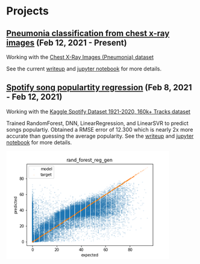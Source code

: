 # Projects
## [Pneumonia classification from chest x-ray images](pneumonia_xray_image) (Feb 12, 2021 - Present)
Working with the [Chest X-Ray Images (Pneumonia) dataset](https://www.kaggle.com/paultimothymooney/chest-xray-pneumonia)

See the current [writeup](pneumonia_xray_image/README.md) and [jupyter notebook](pneumonia_xray_image/pneumonia_data_exp_and_model_training.ipynb) for more details.

## [Spotify song populartity regression](spotify_dataset) (Feb 8, 2021 - Feb 12, 2021)
Working with the [Kaggle Spotify Dataset 1921-2020, 160k+ Tracks dataset](https://www.kaggle.com/yamaerenay/spotify-dataset-19212020-160k-tracks)

Trained RandomForest, DNN, LinearRegression, and LinearSVR to predict songs populartiy. Obtained a RMSE error of 12.300 which is nearly 2x more accurate than guessing the average popularity.
See the [writeup](spotify_dataset/README.md) and [jupyter notebook](spotify_dataset/Data-exploration-and-regression.ipynb) for more details.

![alt text](spotify_dataset/rand_forest_reg_gen.png)
